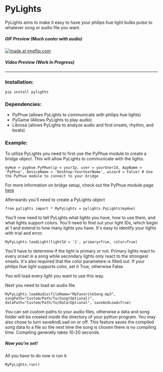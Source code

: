 # PyLights
PyLights aims to make it easy to have your philips hue light bulbs pulse to whatever song or audio file you want.

##### GIF Preview (Much cooler with audio)

<a href="https://imgflip.com/gif/1ov3b8"><img src="https://i.imgflip.com/1ov3b8.gif" title="made at imgflip.com"/></a>

##### Video Preview (Work In Progress)
----------------------------------------
### Installation:
`pip install pylights`

### Dependencies:
* PyPhue (allows PyLights to communicate with philips hue lights)
* PyGame (Allows PyLights to play audio)
* Librosa (allows PyLights to analyze audio and find onsets, rhythm, and beats)

### Example:
To utilize PyLights you need to first use the PyPhue module to create a bridge object. This will allow PyLights to communicate with the lights.

`myHue = pyphue.PyPHue(ip = yourIp, user = yourUserId, AppName = 'PyPhue', DeviceName = 'Desktop:YourUserName', wizard = False) # Use the PyPhue module to connect to your bridge`

For more information on bridge setup, check out the PyPhue module page [here](https://github.com/rdespoiu/PyPHue)

Afterwards you'll need to create a PyLights object

`from pylights import *
MyPyLights = pylights.PyLights(myHue)`

You'll now need to tell PyLights what lights you have, how to use them, and what lights support colors.
You'll need to find out your light IDs, which begin at 1 and extend to how many lights you have.
It's easy to identify your lights with trial and error.

`MyPyLights.loadLight(lightId = '1', primary=True, color=True)`

You'll have to determine if the light is primary or not.
Primary lights react to every onset in a song while secondary lights only react to the strongest onsets.
It's also required that the color parametere is filled out. If your philips hue light supports color, set it True, otherwise False.

You will load every light you want to use this way.

Next you need to load an audio file.

`MyPyLights.loadAudio(fileName="MyFavoriteSong.mp3", songPath="Custom/Path/To/Song(Optional)", dataPath="Custom/Path/To/Data(Optional", saveAndLoad=True)`

You can set custom paths to your audio files, otherwise a data and song folder will be created inside the directory of your python program. You may also chose to turn saveAndLoad on or off. This feature saves the compiled song data to a file so the next time the song is chosen there is no compiling time. Compiling generally takes 10-20 seconds.

##### Now you're set!
All you have to do now is run it.

`MyPyLights.run()`
